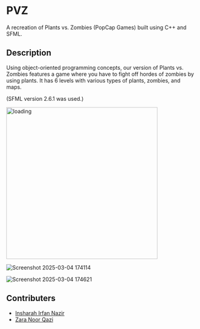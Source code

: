 # PVZ
A recreation of Plants vs. Zombies (PopCap Games) built using C++ and SFML.

## Description
Using object-oriented programming concepts, our version of Plants vs. Zombies features a game where you have to fight off hordes of zombies by using plants. It has 6 levels with various types of plants, zombies, and maps. 

(SFML version 2.6.1 was used.)

<img width="400" alt="loading" src="https://github.com/user-attachments/assets/16f75af0-7f2f-4c42-a576-61d63c516904" />

![Screenshot 2025-03-04 174114](https://github.com/user-attachments/assets/93f0ca19-f5ab-4f4f-ab93-342abad0d721)


![Screenshot 2025-03-04 174621](https://github.com/user-attachments/assets/306731c1-ae6b-43d9-b58b-80618558d6c4)



## Contributers
  - <a href=https://github.com/insharahn>Insharah Irfan Nazir</a>
  - <a href=https://github.com/ZaraHEREhehe>Zara Noor Qazi</a>
